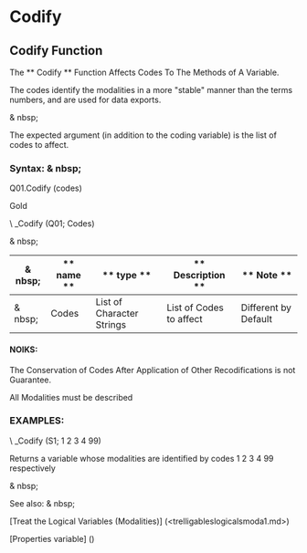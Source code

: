 # Codify

## Codify Function

The ** Codify ** Function Affects Codes To The Methods of A Variable.

The codes identify the modalities in a more "stable" manner than the terms numbers, and are used for data exports.

& nbsp;

The expected argument (in addition to the coding variable) is the list of codes to affect.

### Syntax: & nbsp;

Q01.Codify (codes)

Gold

\ _Codify (Q01; Codes)

& nbsp;

| & nbsp; | ** name ** | ** type ** | ** Description ** | ** Note ** |
| --- | --- | --- | --- | --- |
| & nbsp; | Codes | List of Character Strings | List of Codes to affect | Different by Default |

#### NOIKS:

The Conservation of Codes After Application of Other Recodifications is not Guarantee.

All Modalities must be described

### EXAMPLES:

\ _Codify (S1; 1 2 3 4 99)

Returns a variable whose modalities are identified by codes 1 2 3 4 99 respectively

& nbsp;

See also: & nbsp;

[Treat the Logical Variables (Modalities)] (<trelligableslogicalsmoda1.md>)

[Properties variable] (<modify the owner ofvariable.md>)